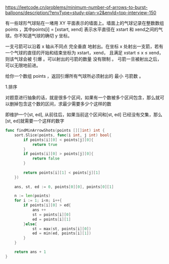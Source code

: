 https://leetcode.cn/problems/minimum-number-of-arrows-to-burst-balloons/description/?envType=study-plan-v2&envId=top-interview-150

有一些球形气球贴在一堵用 XY 平面表示的墙面上。墙面上的气球记录在整数数组 points ，其中points[i] = [xstart, xend] 表示水平直径在 xstart 和 xend之间的气球。你不知道气球的确切 y 坐标。

一支弓箭可以沿着 x 轴从不同点 完全垂直 地射出。在坐标 x 处射出一支箭，若有一个气球的直径的开始和结束坐标为 xstart，xend， 且满足  xstart ≤ x ≤ xend，则该气球会被 引爆 。可以射出的弓箭的数量 没有限制 。 弓箭一旦被射出之后，可以无限地前进。

给你一个数组 points ，返回引爆所有气球所必须射出的 最小 弓箭数 。


1.排序

对题意进行抽象的话，就是很多个区间，如果有一个数被多个区间包含，那么就可以删掉包含这个数的区间，求最少需要多少个这样的数

即维护一个[st, ed], 从前往后，如果当前这个区间和[st, ed] 已经没有交集，那么[st, ed]就需要一个这样的数字

```go
func findMinArrowShots(points [][]int) int {
    sort.Slice(points, func(i int, j int) bool{
        if points[i][0] < points[j][0]{
            return true
        }
        if points[i][0] > points[j][0]{
            return false
        }
        
        return points[i][1] < points[j][1]
    })
    
    ans, st, ed := 0, points[0][0], points[0][1]

    n := len(points)
    for i := 1; i<n; i++{
        if points[i][0] > ed{
            ans ++
            st = points[i][0]
            ed = points[i][1]
        }else{
            st = max(st, points[i][0])
            ed = min(ed, points[i][1])
        }
    }

    return ans + 1
}
```